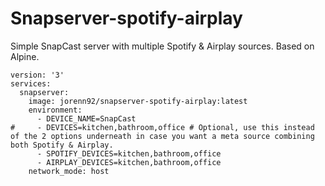# Snapserver-spotify-airplay 
Simple SnapCast server with multiple Spotify & Airplay sources.
Based on Alpine.

```
version: '3'
services:
  snapserver:
    image: jorenn92/snapserver-spotify-airplay:latest
    environment:
      - DEVICE_NAME=SnapCast
#	  - DEVICES=kitchen,bathroom,office # Optional, use this instead of the 2 options underneath in case you want a meta source combining both Spotify & Airplay.
      - SPOTIFY_DEVICES=kitchen,bathroom,office
      - AIRPLAY_DEVICES=kitchen,bathroom,office
    network_mode: host
```
